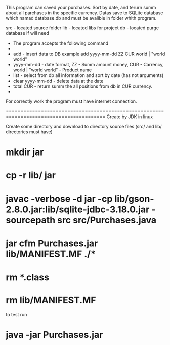 This program can saved your purchases. Sort by date, and terurn summ about all parchases in the specific currency.
Datas save to SQLite database which namad database.db and must be avalible in folder whith program.

src - located source folder
lib - located libs for project
db - located purge database if will need 


 * The program accepts the following command
 *  
 * add - insert data to DB example add yyyy-mm-dd ZZ CUR world | "world world"
 *    yyyy-mm-dd - date format, ZZ - Summ amount money, CUR - Carrency, world | "world world" - Product name
 * list - select from db all information and sort by date (has not arguments)
 * clear yyyy-mm-dd - delete data at the date
 * total CUR - return summ the all positions from db in CUR currency.
 * 
For correctly work the program must have internet connection.

========================================================================================
Create by JDK in linux

Create some directory and download to directory source files (src/ and lib/ directories must have)

# mkdir jar
# cp -r lib/ jar
# javac -verbose -d jar -cp lib/gson-2.8.0.jar:lib/sqlite-jdbc-3.18.0.jar -sourcepath src  src/Purchases.java
# jar cfm Purchases.jar lib/MANIFEST.MF ./*
# rm *.class
# rm lib/MANIFEST.MF

to test run

# java -jar Purchases.jar

